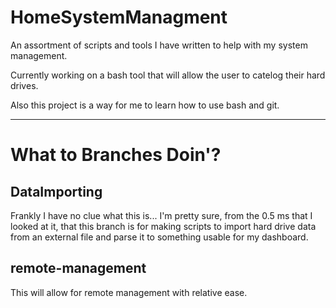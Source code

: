 # HomeSystemManagment
An assortment of scripts and tools I have written to help with my system management.

Currently working on a bash tool that will allow the user to catelog their hard drives.

Also this project is a way for me to learn how to use bash and git.

---
# What to Branches Doin'?
  ## DataImporting
  Frankly I have no clue what this is...
    I'm pretty sure, from the 0.5 ms that I looked at it, that this branch is for making scripts to import hard drive data from an external
    file and parse it to something usable for my dashboard.
  ## remote-management
  This will allow for remote management with relative ease.
